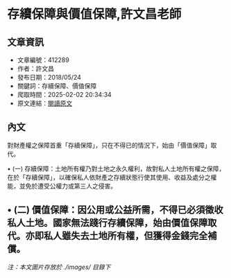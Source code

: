 # 存續保障與價值保障,許文昌老師

## 文章資訊
- 文章編號：412289
- 作者：許文昌
- 發布日期：2018/05/24
- 關鍵詞：存續保障、價值保障
- 爬取時間：2025-02-02 20:34:34
- 原文連結：[閱讀原文](https://real-estate.get.com.tw/Columns/detail.aspx?no=412289)

## 內文
對財產權之保障首重「存續保障」，只在不得已的情況下，始由「價值保障」取代。

• (一) 存續保障：土地所有權乃對土地之永久權利，故對私人土地所有權之保障，在於「存續保障」，以確保私人依財產之存續狀態行使其使用、收益及處分之權能，並免於遭受公權力或第三人之侵害。

• (二) 價值保障：因公用或公益所需，不得已必須徵收私人土地。國家無法踐行存續保障，始由價值保障取代。亦即私人雖失去土地所有權，但獲得金錢完全補償。
---
*注：本文圖片存放於 ./images/ 目錄下*
